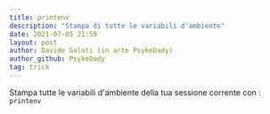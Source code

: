 ```yaml
---
title: printenv
description: "Stampa di tutte le variabili d'ambiente"
date: 2021-07-05 21:59
layout: post
author: Davide Galati (in arte PsykeDady)
author_github: PsykeDady
tag: trick
---
```


Stampa tutte le variabili d'ambiente della tua sessione corrente con :
`printenv`

